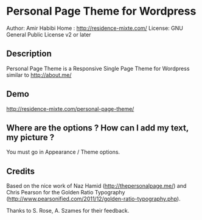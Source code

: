 # Personal Page Theme for Wordpress
Author: Amir Habibi
Home : http://residence-mixte.com/
License: GNU General Public License v2 or later

## Description

Personal Page Theme is a Responsive Single Page Theme for Wordpress similar to http://about.me/

## Demo
http://residence-mixte.com/personal-page-theme/

## Where are the options ? How can I add my text, my picture ?
You must go in Appearance / Theme options.

## Credits
Based on the nice work of Naz Hamid (http://thepersonalpage.me/) and Chris Pearson for the Golden Ratio Typography (http://www.pearsonified.com/2011/12/golden-ratio-typography.php).

Thanks to S. Rose, A. Szames for their feedback.
